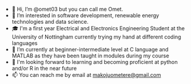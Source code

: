 - 👋 Hi, I’m @omet03 but you can call me Omet.
- 👀 I’m interested in software development, renewable energy technologies and data science. 
- 🎓 I'm a first year Electrical and Electronics Engineering Student at the University of Nottingham currently trying my hand at different coding languages
- 🌱 I’m currently at beginner-intermediate level at C language and MATLAB as they have been taught in modules during my course
- 💽 I'm looking forward to learning and becoming proficient at python and/or R in the near future
- 📫 You can reach me by email at makojuometere@gmail.com

<!---
omet03/omet03 is a ✨ special ✨ repository because its `README.md` (this file) appears on your GitHub profile.
You can click the Preview link to take a look at your changes.
--->
